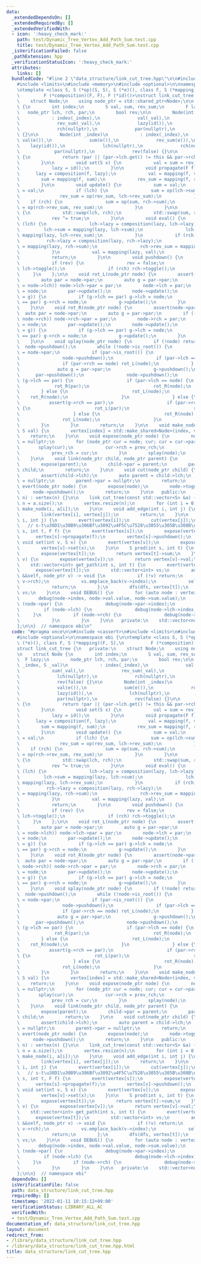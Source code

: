 ```yaml
---
data:
  _extendedDependsOn: []
  _extendedRequiredBy: []
  _extendedVerifiedWith:
  - icon: ':heavy_check_mark:'
    path: test/Dynamic_Tree_Vertex_Add_Path_Sum.test.cpp
    title: test/Dynamic_Tree_Vertex_Add_Path_Sum.test.cpp
  _isVerificationFailed: false
  _pathExtension: hpp
  _verificationStatusIcon: ':heavy_check_mark:'
  attributes:
    links: []
  bundledCode: "#line 2 \"data_structure/link_cut_tree.hpp\"\n\n#include <cassert>\n\
    #include <limits>\n#include <memory>\n#include <optional>\n\nnamespace ebi {\n\
    \ntemplate <class S, S (*op)(S, S), S (*e)(), class F, S (*mapping)(F, S),\n \
    \         F (*composition)(F, F), F (*id)()>\nstruct link_cut_tree {\n   private:\n\
    \    struct Node;\n    using node_ptr = std::shared_ptr<Node>;\n\n    struct Node\
    \ {\n        int index;\n        S val, sum, rev_sum;\n        F lazy;\n     \
    \   node_ptr lch, rch, par;\n        bool rev;\n\n        Node(int _index, S _val)\n\
    \            : index(_index),\n              val(_val),\n              sum(_val),\n\
    \              rev_sum(_val),\n              lazy(id()),\n              lch(nullptr),\n\
    \              rch(nullptr),\n              par(nullptr),\n              rev(false)\
    \ {}\n\n        Node(int _index)\n            : index(_index),\n             \
    \ val(e()),\n              sum(e()),\n              rev_sum(e()),\n          \
    \    lazy(id()),\n              lch(nullptr),\n              rch(nullptr),\n \
    \             par(nullptr),\n              rev(false) {}\n\n        bool is_root()\
    \ {\n            return !par || (par->lch.get() != this && par->rch.get() != this);\n\
    \        }\n\n        void set(S x) {\n            val = sum = rev_sum = x;\n\
    \            lazy = id();\n        }\n\n        void propagate(F f) {\n      \
    \      lazy = composition(f, lazy);\n            val = mapping(f, val);\n    \
    \        sum = mapping(f, sum);\n            rev_sum = mapping(f, rev_sum);\n\
    \        }\n\n        void update() {\n            sum = val;\n            rev_sum\
    \ = val;\n            if (lch) {\n                sum = op(lch->sum, sum);\n \
    \               rev_sum = op(rev_sum, lch->rev_sum);\n            }\n        \
    \    if (rch) {\n                sum = op(sum, rch->sum);\n                rev_sum\
    \ = op(rch->rev_sum, rev_sum);\n            }\n        }\n\n        void toggle()\
    \ {\n            std::swap(lch, rch);\n            std::swap(sum, rev_sum);\n\
    \            rev ^= true;\n        }\n\n        void eval() {\n            if\
    \ (lch) {\n                lch->lazy = composition(lazy, lch->lazy);\n       \
    \         lch->sum = mapping(lazy, lch->sum);\n                lch->rev_sum =\
    \ mapping(lazy, lch->rev_sum);\n            }\n            if (rch) {\n      \
    \          rch->lazy = composition(lazy, rch->lazy);\n                rch->sum\
    \ = mapping(lazy, rch->sum);\n                rch->rev_sum = mapping(lazy, rch->rev_sum);\n\
    \            }\n            val = mapping(lazy, val);\n            lazy = id();\n\
    \            return;\n        }\n\n        void pushdown() {\n            eval();\n\
    \            if (rev) {\n                rev = false;\n                if (lch)\
    \ lch->toggle();\n                if (rch) rch->toggle();\n            }\n   \
    \     }\n    };\n\n    void rot_L(node_ptr node) {\n        assert(node->par);\n\
    \        auto par = node->par;\n        auto g = par->par;\n        if ((par->rch\
    \ = node->lch)) node->lch->par = par;\n        node->lch = par;\n        par->par\
    \ = node;\n        par->update();\n        node->update();\n        if ((node->par\
    \ = g)) {\n            if (g->lch == par) g->lch = node;\n            if (g->rch\
    \ == par) g->rch = node;\n            g->update();\n        }\n        return;\n\
    \    }\n\n    void rot_R(node_ptr node) {\n        assert(node->par);\n      \
    \  auto par = node->par;\n        auto g = par->par;\n        if ((par->lch =\
    \ node->rch)) node->rch->par = par;\n        node->rch = par;\n        par->par\
    \ = node;\n        par->update();\n        node->update();\n        if ((node->par\
    \ = g)) {\n            if (g->lch == par) g->lch = node;\n            if (g->rch\
    \ == par) g->rch = node;\n            g->update();\n        }\n        return;\n\
    \    }\n\n    void splay(node_ptr node) {\n        if (!node) return;\n      \
    \  node->pushdown();\n        while (!node->is_root()) {\n            auto par\
    \ = node->par;\n            if (par->is_root()) {\n                par->pushdown();\n\
    \                node->pushdown();\n                if (par->lch == node) rot_R(node);\n\
    \                if (par->rch == node) rot_L(node);\n            } else {\n  \
    \              auto g = par->par;\n                g->pushdown();\n          \
    \      par->pushdown();\n                node->pushdown();\n                if\
    \ (g->lch == par) {\n                    if (par->lch == node) {\n           \
    \             rot_R(par);\n                        rot_R(node);\n            \
    \        } else {\n                        rot_L(node);\n                    \
    \    rot_R(node);\n                    }\n                } else {\n         \
    \           assert(g->rch == par);\n                    if (par->rch == node)\
    \ {\n                        rot_L(par);\n                        rot_L(node);\n\
    \                    } else {\n                        rot_R(node);\n        \
    \                rot_L(node);\n                    }\n                }\n    \
    \        }\n        }\n        return;\n    }\n\n    void make_node(int index,\
    \ S val) {\n        vertex[index] = std::make_shared<Node>(index, val);\n    \
    \    return;\n    }\n\n    void expose(node_ptr node) {\n        node_ptr prev_rch\
    \ = nullptr;\n        for (node_ptr cur = node; cur; cur = cur->par) {\n     \
    \       splay(cur);\n            cur->rch = prev_rch;\n            cur->update();\n\
    \            prev_rch = cur;\n        }\n        splay(node);\n        return;\n\
    \    }\n\n    void link(node_ptr child, node_ptr parent) {\n        expose(child);\n\
    \        expose(parent);\n        child->par = parent;\n        parent->rch =\
    \ child;\n        return;\n    }\n\n    void cut(node_ptr child) {\n        expose(child);\n\
    \        assert(child->lch);\n        auto parent = child->lch;\n        child->lch\
    \ = nullptr;\n        parent->par = nullptr;\n        return;\n    }\n\n    void\
    \ evert(node_ptr node) {\n        expose(node);\n        node->toggle();\n   \
    \     node->pushdown();\n        return;\n    }\n\n   public:\n    link_cut_tree(int\
    \ n) : vertex(n) {}\n\n    link_cut_tree(const std::vector<S> &a) {\n        int\
    \ n = a.size();\n        vertex.resize(n);\n        for (int i = 0; i < n; i++)\
    \ make_node(i, a[i]);\n    }\n\n    void add_edge(int i, int j) {\n        evert(vertex[i]);\n\
    \        link(vertex[i], vertex[j]);\n        return;\n    }\n\n    void erase_edge(int\
    \ i, int j) {\n        evert(vertex[i]);\n        cut(vertex[j]);\n    }\n\n \
    \   // s-t\u30D1\u30B9\u306Bf\u3092\u4F5C\u7528\u3055\u305B\u308B\n    void apply(int\
    \ s, int t, F f) {\n        evert(vertex[s]);\n        expose(vertex[t]);\n  \
    \      vertex[s]->propagate(f);\n        vertex[s]->pushdown();\n    }\n\n   \
    \ void set(int v, S x) {\n        evert(vertex[v]);\n        expose(vertex[v]);\n\
    \        vertex[v]->set(x);\n    }\n\n    S prod(int s, int t) {\n        evert(vertex[s]);\n\
    \        expose(vertex[t]);\n        return vertex[t]->sum;\n    }\n\n    S get(int\
    \ v) {\n        expose(vertex[v]);\n        return vertex[v]->val;\n    }\n\n\
    \    std::vector<int> get_path(int s, int t) {\n        evert(vertex[s]);\n  \
    \      expose(vertex[t]);\n        std::vector<int> vs;\n        auto dfs = [&](auto\
    \ &&self, node_ptr v) -> void {\n            if (!v) return;\n            self(self,\
    \ v->rch);\n            vs.emplace_back(v->index);\n            self(self, v->lch);\n\
    \            return;\n        };\n        dfs(dfs, vertex[t]);\n        return\
    \ vs;\n    }\n\n    void DEBUG() {\n        for (auto node : vertex) {\n     \
    \       debug(node->index, node->val.value, node->sum.value);\n            if\
    \ (node->par) {\n                debug(node->par->index);\n            }\n   \
    \         if (node->lch) {\n                debug(node->lch->index);\n       \
    \     }\n            if (node->rch) {\n                debug(node->rch->index);\n\
    \            }\n        }\n    }\n\n   private:\n    std::vector<node_ptr> vertex;\n\
    };\n\n}  // namespace ebi\n"
  code: "#pragma once\n\n#include <cassert>\n#include <limits>\n#include <memory>\n\
    #include <optional>\n\nnamespace ebi {\n\ntemplate <class S, S (*op)(S, S), S\
    \ (*e)(), class F, S (*mapping)(F, S),\n          F (*composition)(F, F), F (*id)()>\n\
    struct link_cut_tree {\n   private:\n    struct Node;\n    using node_ptr = std::shared_ptr<Node>;\n\
    \n    struct Node {\n        int index;\n        S val, sum, rev_sum;\n      \
    \  F lazy;\n        node_ptr lch, rch, par;\n        bool rev;\n\n        Node(int\
    \ _index, S _val)\n            : index(_index),\n              val(_val),\n  \
    \            sum(_val),\n              rev_sum(_val),\n              lazy(id()),\n\
    \              lch(nullptr),\n              rch(nullptr),\n              par(nullptr),\n\
    \              rev(false) {}\n\n        Node(int _index)\n            : index(_index),\n\
    \              val(e()),\n              sum(e()),\n              rev_sum(e()),\n\
    \              lazy(id()),\n              lch(nullptr),\n              rch(nullptr),\n\
    \              par(nullptr),\n              rev(false) {}\n\n        bool is_root()\
    \ {\n            return !par || (par->lch.get() != this && par->rch.get() != this);\n\
    \        }\n\n        void set(S x) {\n            val = sum = rev_sum = x;\n\
    \            lazy = id();\n        }\n\n        void propagate(F f) {\n      \
    \      lazy = composition(f, lazy);\n            val = mapping(f, val);\n    \
    \        sum = mapping(f, sum);\n            rev_sum = mapping(f, rev_sum);\n\
    \        }\n\n        void update() {\n            sum = val;\n            rev_sum\
    \ = val;\n            if (lch) {\n                sum = op(lch->sum, sum);\n \
    \               rev_sum = op(rev_sum, lch->rev_sum);\n            }\n        \
    \    if (rch) {\n                sum = op(sum, rch->sum);\n                rev_sum\
    \ = op(rch->rev_sum, rev_sum);\n            }\n        }\n\n        void toggle()\
    \ {\n            std::swap(lch, rch);\n            std::swap(sum, rev_sum);\n\
    \            rev ^= true;\n        }\n\n        void eval() {\n            if\
    \ (lch) {\n                lch->lazy = composition(lazy, lch->lazy);\n       \
    \         lch->sum = mapping(lazy, lch->sum);\n                lch->rev_sum =\
    \ mapping(lazy, lch->rev_sum);\n            }\n            if (rch) {\n      \
    \          rch->lazy = composition(lazy, rch->lazy);\n                rch->sum\
    \ = mapping(lazy, rch->sum);\n                rch->rev_sum = mapping(lazy, rch->rev_sum);\n\
    \            }\n            val = mapping(lazy, val);\n            lazy = id();\n\
    \            return;\n        }\n\n        void pushdown() {\n            eval();\n\
    \            if (rev) {\n                rev = false;\n                if (lch)\
    \ lch->toggle();\n                if (rch) rch->toggle();\n            }\n   \
    \     }\n    };\n\n    void rot_L(node_ptr node) {\n        assert(node->par);\n\
    \        auto par = node->par;\n        auto g = par->par;\n        if ((par->rch\
    \ = node->lch)) node->lch->par = par;\n        node->lch = par;\n        par->par\
    \ = node;\n        par->update();\n        node->update();\n        if ((node->par\
    \ = g)) {\n            if (g->lch == par) g->lch = node;\n            if (g->rch\
    \ == par) g->rch = node;\n            g->update();\n        }\n        return;\n\
    \    }\n\n    void rot_R(node_ptr node) {\n        assert(node->par);\n      \
    \  auto par = node->par;\n        auto g = par->par;\n        if ((par->lch =\
    \ node->rch)) node->rch->par = par;\n        node->rch = par;\n        par->par\
    \ = node;\n        par->update();\n        node->update();\n        if ((node->par\
    \ = g)) {\n            if (g->lch == par) g->lch = node;\n            if (g->rch\
    \ == par) g->rch = node;\n            g->update();\n        }\n        return;\n\
    \    }\n\n    void splay(node_ptr node) {\n        if (!node) return;\n      \
    \  node->pushdown();\n        while (!node->is_root()) {\n            auto par\
    \ = node->par;\n            if (par->is_root()) {\n                par->pushdown();\n\
    \                node->pushdown();\n                if (par->lch == node) rot_R(node);\n\
    \                if (par->rch == node) rot_L(node);\n            } else {\n  \
    \              auto g = par->par;\n                g->pushdown();\n          \
    \      par->pushdown();\n                node->pushdown();\n                if\
    \ (g->lch == par) {\n                    if (par->lch == node) {\n           \
    \             rot_R(par);\n                        rot_R(node);\n            \
    \        } else {\n                        rot_L(node);\n                    \
    \    rot_R(node);\n                    }\n                } else {\n         \
    \           assert(g->rch == par);\n                    if (par->rch == node)\
    \ {\n                        rot_L(par);\n                        rot_L(node);\n\
    \                    } else {\n                        rot_R(node);\n        \
    \                rot_L(node);\n                    }\n                }\n    \
    \        }\n        }\n        return;\n    }\n\n    void make_node(int index,\
    \ S val) {\n        vertex[index] = std::make_shared<Node>(index, val);\n    \
    \    return;\n    }\n\n    void expose(node_ptr node) {\n        node_ptr prev_rch\
    \ = nullptr;\n        for (node_ptr cur = node; cur; cur = cur->par) {\n     \
    \       splay(cur);\n            cur->rch = prev_rch;\n            cur->update();\n\
    \            prev_rch = cur;\n        }\n        splay(node);\n        return;\n\
    \    }\n\n    void link(node_ptr child, node_ptr parent) {\n        expose(child);\n\
    \        expose(parent);\n        child->par = parent;\n        parent->rch =\
    \ child;\n        return;\n    }\n\n    void cut(node_ptr child) {\n        expose(child);\n\
    \        assert(child->lch);\n        auto parent = child->lch;\n        child->lch\
    \ = nullptr;\n        parent->par = nullptr;\n        return;\n    }\n\n    void\
    \ evert(node_ptr node) {\n        expose(node);\n        node->toggle();\n   \
    \     node->pushdown();\n        return;\n    }\n\n   public:\n    link_cut_tree(int\
    \ n) : vertex(n) {}\n\n    link_cut_tree(const std::vector<S> &a) {\n        int\
    \ n = a.size();\n        vertex.resize(n);\n        for (int i = 0; i < n; i++)\
    \ make_node(i, a[i]);\n    }\n\n    void add_edge(int i, int j) {\n        evert(vertex[i]);\n\
    \        link(vertex[i], vertex[j]);\n        return;\n    }\n\n    void erase_edge(int\
    \ i, int j) {\n        evert(vertex[i]);\n        cut(vertex[j]);\n    }\n\n \
    \   // s-t\u30D1\u30B9\u306Bf\u3092\u4F5C\u7528\u3055\u305B\u308B\n    void apply(int\
    \ s, int t, F f) {\n        evert(vertex[s]);\n        expose(vertex[t]);\n  \
    \      vertex[s]->propagate(f);\n        vertex[s]->pushdown();\n    }\n\n   \
    \ void set(int v, S x) {\n        evert(vertex[v]);\n        expose(vertex[v]);\n\
    \        vertex[v]->set(x);\n    }\n\n    S prod(int s, int t) {\n        evert(vertex[s]);\n\
    \        expose(vertex[t]);\n        return vertex[t]->sum;\n    }\n\n    S get(int\
    \ v) {\n        expose(vertex[v]);\n        return vertex[v]->val;\n    }\n\n\
    \    std::vector<int> get_path(int s, int t) {\n        evert(vertex[s]);\n  \
    \      expose(vertex[t]);\n        std::vector<int> vs;\n        auto dfs = [&](auto\
    \ &&self, node_ptr v) -> void {\n            if (!v) return;\n            self(self,\
    \ v->rch);\n            vs.emplace_back(v->index);\n            self(self, v->lch);\n\
    \            return;\n        };\n        dfs(dfs, vertex[t]);\n        return\
    \ vs;\n    }\n\n    void DEBUG() {\n        for (auto node : vertex) {\n     \
    \       debug(node->index, node->val.value, node->sum.value);\n            if\
    \ (node->par) {\n                debug(node->par->index);\n            }\n   \
    \         if (node->lch) {\n                debug(node->lch->index);\n       \
    \     }\n            if (node->rch) {\n                debug(node->rch->index);\n\
    \            }\n        }\n    }\n\n   private:\n    std::vector<node_ptr> vertex;\n\
    };\n\n}  // namespace ebi"
  dependsOn: []
  isVerificationFile: false
  path: data_structure/link_cut_tree.hpp
  requiredBy: []
  timestamp: '2022-01-11 10:15:12+09:00'
  verificationStatus: LIBRARY_ALL_AC
  verifiedWith:
  - test/Dynamic_Tree_Vertex_Add_Path_Sum.test.cpp
documentation_of: data_structure/link_cut_tree.hpp
layout: document
redirect_from:
- /library/data_structure/link_cut_tree.hpp
- /library/data_structure/link_cut_tree.hpp.html
title: data_structure/link_cut_tree.hpp
---
```

